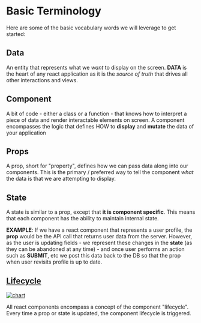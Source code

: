 <!---
{"next":"Topics/shopping_list.md","title":"Basic Terminology"}
-->

# Basic Terminology

Here are some of the basic vocabulary words we will leverage to get started:

## Data

An entity that represents what we *want* to display on the screen. **DATA** is the heart of any react application as it is the *source of truth* that drives all other interactions and views.

## Component

 A bit of code - either a class or a function - that knows how to interpret a piece of data and render interactable elements on screen. A component encompasses the logic that defines HOW to **display** and **mutate** the data of your application

## Props

A prop, short for "property", defines how we can pass data along into our components. This is the primary / preferred way to tell the component *what* the data is that we are attempting to display.

## State

A state is similar to a prop, except that **it is component specific**. This means that each component has the ability to maintain internal state.

**EXAMPLE**: If we have a react component that represents a user profile, the **prop** would be the API call that returns user data from the server. However, as the user is updating fields - we represent these changes in the **state** (as they can be abandoned at any time) - and once user performs an action such as **SUBMIT**, etc we post this data back to the DB so that the prop when user revisits profile is up to date.

## [Lifecycle](https://blog.bitsrc.io/react-16-lifecycle-methods-how-and-when-to-use-them-f4ad31fb2282)
[![chart](https://cdn-images-1.medium.com/max/1600/1*u8hTumGAPQMYZIvfgQMfPA.jpeg)](https://levelup.gitconnected.com/componentdidmakesense-react-lifecycle-explanation-393dcb19e459)

All react components encompass a concept of the component "lifecycle". Every time a prop or state is updated, the component lifecycle is triggered.


